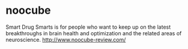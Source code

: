 # noocube
Smart Drug Smarts is for people who want to keep up on the latest breakthroughs in brain health and optimization and the related areas of neuroscience. http://www.noocube-review.com/
